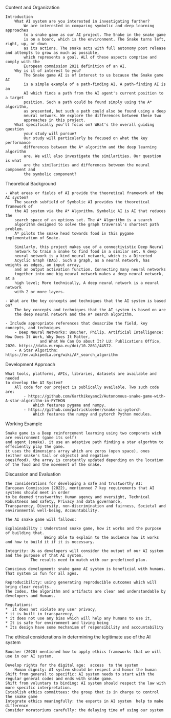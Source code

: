 Content and Organization

    Introduction
        What AI system are you interested in investigating further?
            We are interested in comparing symbolic and deep learning approaches
            to a snake game as our AI project. The Snake in the snake game
            is on a board, which is the environment. The Snake turns left, right, up, or down
            as its actions. The snake acts with full autonomy post release and attempts to grow as much as possible,
            which represents a goal. ALl of these aspects comprise and comply with the 
            European commission 2021 definition of an AI.
        Why is it of interest to you?
            The Snake game AI is of interest to us because the Snake game AI
            is a simple example of a path-finding AI. A path-finding AI is an
            AI which finds a path from the AI agent's current position to a target
            position. Such a path could be found simply using the A* algorithm,
            as presented, but such a path could also be found using a deep
            neural network. We explore the differences between these two
            approaches in this project.
        What specifically you'll focus on? WHat's the overall guiding question
            your study will pursue?
            Our study will particularly be focused on what the key performance
            differences between the A* algorithm and the deep learning algorithm
            are. We will also investigate the similarities. Our question is what 
            are the similarities and differences between the neural component and
            the symbolic component?
            

  Theoretical Background

    - What areas or fields of AI provide the theoretical framework of the AI system?
        The search subfield of Symbolic AI provides the theoretical framework of 
        the AI system via the A* Algorithm. Symbolic AI is AI that reduces the 
        search space of an options set. The A* Algorithm is a search 
        algorithm designed to solve the graph traversal's shortest path problem.
        A* pilots the snake head towards food in this pygame implementation of Snake.
        
        Similarly, this project makes use of a connectivistic Deep Neural 
        network to train a snake to find food in a similar set. A deep 
        neural network is a kind neural network, which is a Directed 
        Acyclic Graph (DAG). Such a graph, as a neural network, has weights as edges, an input array,
        and an output activation function. Connecting many neural networks 
        together into one big neural network makes a deep neural network, at a
        high level; More technically, A deep neural network is a neural network
        with 2 or more layers.

    - What are the key concepts and techniques that the AI system is based on?
        The key concepts and techniques that the AI system is based on are
        the deep neural network and the A* search algorithm.

    - Include appropriate references that desacribe the field, key concepts, and techniques
        - Deep Neural Networks: Boucher, Philip. Artificial Intelligence: How Does It Work, Why Does It Matter, 
                   and What We Can Do about It? LU: Publications Office, 2020. https://data.europa.eu/doi/10.2861/44572.
        - A Star Algorithm: https://en.wikipedia.org/wiki/A*_search_algorithm

Development Approach
    
    What tools, platforms, APIs, libraries, datasets are available and needed 
    to develop the AI System? 
        All code for our project is publically available. Two such code are:
            - https://github.com/Karthikeyanc2/Autonomous-snake-game-with-A-star-algorithm-in-PYTHON
                Which features pygame and numpy.
            - https://github.com/patrickloeber/snake-ai-pytorch
                Which features the numpy and pytorch Python modules.
Working Example

    Snake game is a Deep reinforcement learning using two componets wich are environment (game its self)
    and agent (snake). it use an adaptive path finding a star algorhtm to effeciently play the game. 
    it uses the dimensions array which are zeros (open space), ones (either snake's tail or objects) and negative 
    ones(food). the array is constantly updated depending on the location of the food and the movement of the snake.
    

Discussion and Evaluation

    The considerations for developing a safe and trustworthy AI:
    European Commission (2022), mentionned 7 key requirements that AI systems should meet in order
    to be deemed trustworthy: Human agency and oversight, Technical Robustness and safety, Privacy and data governance,
    Transparency, Diversity, non-discrimination and fairness, Societal and environmental well-being, Accountability.
    
    The AI snake game will fallows:

    Explainability : Understand snake game, how it works and the purpose of building that.
                     Being able to explain to the audience how it works and how to build it if it is necessary.

    Integrity: Us as developers will consider the output of our AI system and the purpose of that AI system. 
               The results need to match with our predefined plan.

    Conscious development: snake game AI system is beneficial with humans.
    That system is fun for all ages. 

    Reproducibility: using generating reproducible outcomes which will bring clear results. 
    The codes, the algorithm and artifacts are clear and understandable by developers and Humans. 

    Regulations: 
    *  it does not violate any user privacy, 
    * it is built in transparency,
    * it does not use any bias which will help any humans to use it,
    * It is safe for environment and living being
    * Its design have some mechanism of responsibility and accountability  

The ethical considerations in determining the legitimate use of the AI system

    Boucher (2020) mentioned how to apply ethics frameworks that we will use in our AI system.

    Develop rights for the digital age:  access  to the system
        Human dignity: AI system should be respect and honor the human
    Shift from general to specific: AI system needs to start with the regular general codes and ends with snake game.
    Shift from voluntary to binding: AI system should respect the law with more specific interpretation.
    Establish ethics committees: the group that is in charge to control the snake game
    Integrate ethics meaningfully: the experts in AI system  help to make difference
    Consider moratoriums carefully: the delaying time of using our system

    


